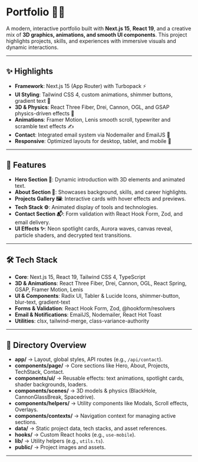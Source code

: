 
# Portfolio 🌌✨

A modern, interactive portfolio built with **Next.js 15**, **React 19**, and a creative mix of **3D graphics, animations, and smooth UI components**. This project highlights projects, skills, and experiences with immersive visuals and dynamic interactions.

---

## ✨ Highlights
- **Framework**: Next.js 15 (App Router) with Turbopack ⚡
- **UI Styling**: Tailwind CSS 4, custom animations, shimmer buttons, gradient text 🎨
- **3D & Physics**: React Three Fiber, Drei, Cannon, OGL, and GSAP physics-driven effects 🌌
- **Animations**: Framer Motion, Lenis smooth scroll, typewriter and scramble text effects ✍️
- **Contact**: Integrated email system via Nodemailer and EmailJS 📧
- **Responsive**: Optimized layouts for desktop, tablet, and mobile 📱

---

## 🧩 Features
- **Hero Section 🚀**: Dynamic introduction with 3D elements and animated text.
- **About Section 👤**: Showcases background, skills, and career highlights.
- **Projects Gallery 🖼️**: Interactive cards with hover effects and previews.
- **Tech Stack ⚙️**: Animated display of tools and technologies.
- **Contact Section 📬**: Form validation with React Hook Form, Zod, and email delivery.
- **UI Effects ✨**: Neon spotlight cards, Aurora waves, canvas reveal, particle shaders, and decrypted text transitions.

---

## 🛠 Tech Stack
- **Core**: Next.js 15, React 19, Tailwind CSS 4, TypeScript
- **3D & Animations**: React Three Fiber, Drei, Cannon, OGL, React Spring, GSAP, Framer Motion, Lenis
- **UI & Components**: Radix UI, Tabler & Lucide Icons, shimmer-button, blur-text, gradient-text
- **Forms & Validation**: React Hook Form, Zod, @hookform/resolvers
- **Email & Notifications**: EmailJS, Nodemailer, React Hot Toast
- **Utilities**: clsx, tailwind-merge, class-variance-authority

---

## 📂 Directory Overview
- **app/** → Layout, global styles, API routes (e.g., `/api/contact`).
- **components/page/** → Core sections like Hero, About, Projects, TechStack, Contact.
- **components/ui/** → Reusable effects: text animations, spotlight cards, shader backgrounds, loaders.
- **components/scenes/** → 3D models & physics (BlackHole, CannonGlassBreak, Spacedrive).
- **components/helpers/** → Utility components like Modals, Scroll effects, Overlays.
- **components/contexts/** → Navigation context for managing active sections.
- **data/** → Static project data, tech stacks, and asset references.
- **hooks/** → Custom React hooks (e.g., `use-mobile`).
- **lib/** → Utility helpers (e.g., `utils.ts`).
- **public/** → Project images and assets.

---


